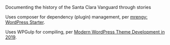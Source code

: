Documenting the history of the Santa Clara Vanguard through stories

Uses composer for dependency (plugin) management, per [mrengy: WordPress Starter](https://github.com/mrengy/wordpress-starter).

Uses WPGulp for compiling, per [Modern WordPress Theme Development in 2019](https://stevepolito.design/blog/modern-wordpress-theme-development-2019/).

